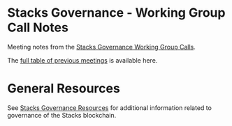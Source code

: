 # Stacks Governance - Working Group Call Notes

Meeting notes from the [Stacks Governance Working Group Calls](https://stacksgov.github.io/resources/#/calls/?id=governance-working-group).

The [full table of previous meetings](https://stacksgov.github.io/resources/#/calls/?id=previous-meetings) is available here.

# General Resources

See [Stacks Governance Resources](https://stacksgov.github.io/resources/) for additional information related to governance of the Stacks blockchain.
